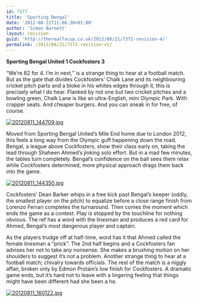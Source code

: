 ```yaml
---
id: 7377
title: 'Sporting Bengal'
date: '2012-08-21T11:08:30+01:00'
author: 'Simon Barnett'
layout: revision
guid: 'http://therealfacup.co.uk/2012/08/21/7372-revision-4/'
permalink: /2012/08/21/7372-revision-v1/
---
```


**Sporting Bengal United 1 Cockfosters 3**

“We’re 82 for 4. I’m in next,” is a strange thing to hear at a football match. But as the gate that divides Cockfosters’ Chalk Lane and its neighbouring cricket pitch parts and a bloke in his whites edges through it, this is precisely what I do hear. Flanked by not one but two cricket pitches and a bowling green, Chalk Lane is like an ultra-English, mini Olympic Park. With crapper seats. And cheaper burgers. And you can sneak in for free, of course.

[![20120811_144709.jpg](http://lh5.ggpht.com/-SbTtXCPJAR4/UDNcw5Vu9yI/AAAAAAAAB30/wWruN7sOqaE/h320/20120811_144709.jpg)](http://lh5.ggpht.com/-SbTtXCPJAR4/UDNcw5Vu9yI/AAAAAAAAB30/wWruN7sOqaE/w800/20120811_144709.jpg)

Moved from Sporting Bengal United’s Mile End home due to London 2012, this feels a long way from the Olympic guff happening down the road. Bengal, a league above Cockfosters, show their class early on, taking the lead through Shaheen Ahmed’s jinking solo effort. But in a mad few minutes, the tables turn completely. Bengal’s confidence on the ball sees them relax while Cockfosters determined, more physical approach drags them back into the game.

[![20120811_144350.jpg](http://lh4.ggpht.com/-dhXeDtQFRro/UDNcw5J5K6I/AAAAAAAAB34/CyZF6eEQigo/h320/20120811_144350.jpg)](http://lh4.ggpht.com/-dhXeDtQFRro/UDNcw5J5K6I/AAAAAAAAB34/CyZF6eEQigo/w800/20120811_144350.jpg)

Cockfosters’ Dean Barker whips in a free kick past Bengal’s keeper (oddly, the smallest player on the pitch) to equalize before a close range finish from Lorenzo Ferrari completes the turnaround. Then comes the moment which ends the game as a contest. Play is stopped by the touchline for nothing obvious. The ref has a word with the linesman and produces a red card for Ahmed, Bengal’s most dangerous player and captain.

As the players trudge off at half-time, word has it that Ahmed called the female linesman a “prick”. The 2nd half begins and a Cockfosters fan advises her not to take any nonsense. She makes a brushing motion on her shoulders to suggest it’s not a problem. Another strange thing to hear at a football match; chivalry towards officials. The rest of the match is a niggly affair, broken only by Edmon Protain’s low finish for Cockfosters. A dramatic game ends, but it’s hard not to leave with a lingering feeling that things might have been different had she been a he.

[![20120811_160122.jpg](http://lh3.ggpht.com/-I-NksGUlM5g/UDNcyZti9II/AAAAAAAAB4M/YJ4EzgbuFTs/h320/20120811_160122.jpg)](http://lh3.ggpht.com/-I-NksGUlM5g/UDNcyZti9II/AAAAAAAAB4M/YJ4EzgbuFTs/w800/20120811_160122.jpg)